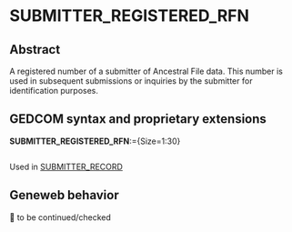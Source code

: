 ﻿# SUBMITTER_REGISTERED_RFN
## Abstract
A registered number of a submitter of Ancestral File data.  This number is used in subsequent
submissions or inquiries by the submitter for identification purposes.


## GEDCOM syntax and proprietary extensions

**SUBMITTER_REGISTERED_RFN**:={Size=1:30}
<pre>
</pre>
Used in <a href=Ged.SUBMITTER_RECORD.md>SUBMITTER_RECORD</a><br />


## Geneweb behavior



🚧 to be continued/checked

